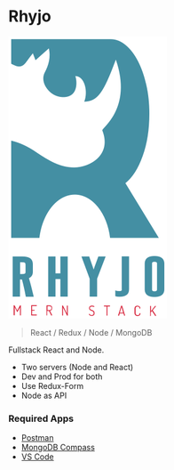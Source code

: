 # Rhyjo

![alt text](https://github.com/thisisbrad/Rhyjo/blob/master/rhyjo-logo.svg "Logo")

> React / Redux / Node / MongoDB

Fullstack React and Node.

* Two servers (Node and React)
* Dev and Prod for both
* Use Redux-Form
* Node as API

### Required Apps

* [Postman](https://www.getpostman.com/apps)
* [MongoDB Compass](https://www.mongodb.com/download-center?filter=enterprise#compass)
* [VS Code](https://code.visualstudio.com/download)
